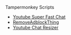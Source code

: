 Tampermonkey Scripts
- [Youtube Super Fast Chat](https://update.greasyfork.org/scripts/469878/YouTube%20Super%20Fast%20Chat.user.js)
- [RemoveAdblockThing](/TheRealJoelmatic/RemoveAdblockThing/blob/main/Youtube-Ad-blocker-Reminder-Remover.user.js?raw=True)
- [Youtube Chat Resizer](/Youtube%20Chat%20Resizer-1.0.user.js?raw=True)
